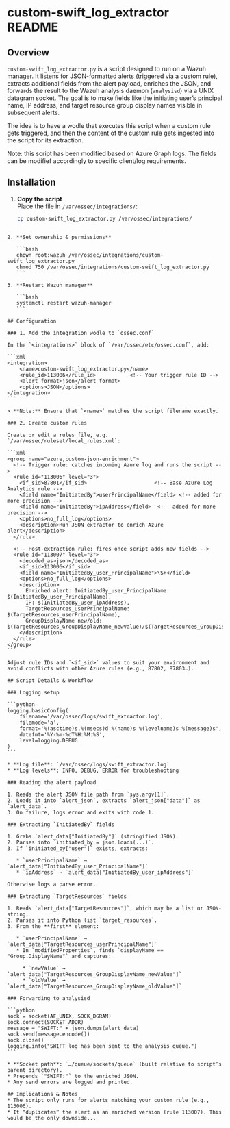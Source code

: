 # custom-swift_log_extractor README

## Overview

`custom-swift_log_extractor.py` is a script designed to run on a Wazuh manager. It listens for JSON-formatted alerts (triggered via a custom rule), extracts additional fields from the alert payload, enriches the JSON, and forwards the result to the Wazuh analysis daemon (`analysisd`) via a UNIX datagram socket. The goal is to make fields like the initiating user’s principal name, IP address, and target resource group display names visible in subsequent alerts.

The idea is to have a wodle that executes this script when a custom rule gets triggered, and then the content of the custom rule gets ingested into the script for its extraction.

Note: this script has been modified based on Azure Graph logs. The fields can be modifief accordingly to specific client/log requirements.

## Installation

1. **Copy the script**  
   Place the file in `/var/ossec/integrations/`:  
   ```bash
   cp custom-swift_log_extractor.py /var/ossec/integrations/
````

2. **Set ownership & permissions**

   ```bash
   chown root:wazuh /var/ossec/integrations/custom-swift_log_extractor.py
   chmod 750 /var/ossec/integrations/custom-swift_log_extractor.py
   ```

3. **Restart Wazuh manager**

   ```bash
   systemctl restart wazuh-manager
   ```

## Configuration

### 1. Add the integration wodle to `ossec.conf`

In the `<integrations>` block of `/var/ossec/etc/ossec.conf`, add:

```xml
<integration>
    <name>custom-swift_log_extractor.py</name>
    <rule_id>113006</rule_id>           <!-- Your trigger rule ID -->
    <alert_format>json</alert_format>
    <options>JSON</options>
</integration>
```

> **Note:** Ensure that `<name>` matches the script filename exactly.

### 2. Create custom rules

Create or edit a rules file, e.g. `/var/ossec/ruleset/local_rules.xml`:

```xml
<group name="azure,custom-json-enrichment">
  <!-- Trigger rule: catches incoming Azure log and runs the script -->
  <rule id="113006" level="3">
    <if_sid>87801</if_sid>                      <!-- Base Azure Log Analytics rule -->
    <field name="InitiatedBy">userPrincipalName</field> <!-- added for more precision -->
    <field name="InitiatedBy">ipAddress</field>  <!-- added for more precision -->
    <options>no_full_log</options>
    <description>Run JSON extractor to enrich Azure alert</description>
  </rule>

  <!-- Post-extraction rule: fires once script adds new fields -->
  <rule id="113007" level="3">
    <decoded_as>json</decoded_as>
    <if_sid>113006</if_sid>
    <field name="InitiatedBy_user_PrincipalName">\S+</field>
    <options>no_full_log</options>
    <description>
      Enriched alert: InitiatedBy_user_PrincipalName: $(InitiatedBy_user_PrincipalName),
      IP: $(InitiatedBy_user_ipAddress),
      TargetResources_userPrincipalName: $(TargetResources_userPrincipalName),
      GroupDisplayName new/old: $(TargetResources_GroupDisplayName_newValue)/$(TargetResources_GroupDisplayName_oldValue)
    </description>
  </rule>
</group>
```

Adjust rule IDs and `<if_sid>` values to suit your environment and avoid conflicts with other Azure rules (e.g., 87802, 87803…).

## Script Details & Workflow

### Logging setup

```python
logging.basicConfig(
    filename='/var/ossec/logs/swift_extractor.log',
    filemode='a',
    format='%(asctime)s,%(msecs)d %(name)s %(levelname)s %(message)s',
    datefmt='%Y-%m-%dT%H:%M:%S',
    level=logging.DEBUG
)
```

* **Log file**: `/var/ossec/logs/swift_extractor.log`
* **Log levels**: INFO, DEBUG, ERROR for troubleshooting

### Reading the alert payload

1. Reads the alert JSON file path from `sys.argv[1]`.
2. Loads it into `alert_json`, extracts `alert_json["data"]` as `alert_data`.
3. On failure, logs error and exits with code 1.

### Extracting `InitiatedBy` fields

1. Grabs `alert_data["InitiatedBy"]` (stringified JSON).
2. Parses into `initiated_by = json.loads(...)`.
3. If `initiated_by["user"]` exists, extracts:

   * `userPrincipalName` → `alert_data["InitiatedBy_user_PrincipalName"]`
   * `ipAddress` → `alert_data["InitiatedBy_user_ipAddress"]`

Otherwise logs a parse error.

### Extracting `TargetResources` fields

1. Reads `alert_data["TargetResources"]`, which may be a list or JSON-string.
2. Parses it into Python list `target_resources`.
3. From the **first** element:

   * `userPrincipalName` → `alert_data["TargetResources_userPrincipalName"]`
   * In `modifiedProperties`, finds `displayName == "Group.DisplayName"` and captures:

     * `newValue` → `alert_data["TargetResources_GroupDisplayName_newValue"]`
     * `oldValue` → `alert_data["TargetResources_GroupDisplayName_oldValue"]`

### Forwarding to analysisd

```python
sock = socket(AF_UNIX, SOCK_DGRAM)
sock.connect(SOCKET_ADDR)
message = "SWIFT:" + json.dumps(alert_data)
sock.send(message.encode())
sock.close()
logging.info("SWIFT log has been sent to the analysis queue.")
```

* **Socket path**: `…/queue/sockets/queue` (built relative to script’s parent directory).
* Prepends `"SWIFT:"` to the enriched JSON.
* Any send errors are logged and printed.

## Implications & Notes
* The script only runs for alerts matching your custom rule (e.g., 113006).
* It “duplicates” the alert as an enriched version (rule 113007). This would be the only downside...
